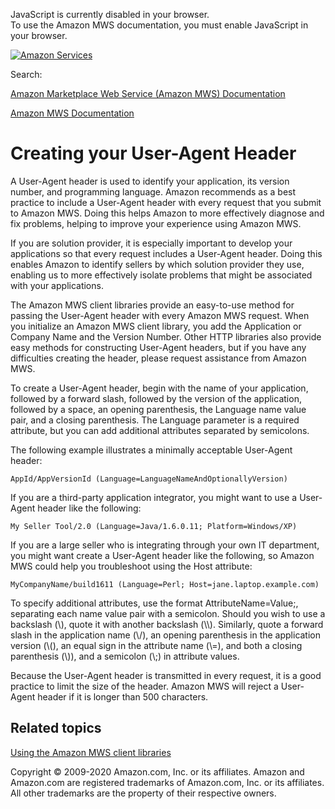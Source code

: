 <div id="MWSDX_noscript">

JavaScript is currently disabled in your browser.  
To use the Amazon MWS documentation, you must enable JavaScript in your
browser.

</div>

<div id="MWSDX_divtop">

[![Amazon
Services](https://images-na.ssl-images-amazon.com/images/G/08/mwsportal/fr_FR/amazonservices.gif "Amazon Services")](http://services.amazon.fr)

<div id="MWSDX_search">

<span id="MWSDX_searchlbl">Search:</span>

</div>

  
<span id="MWSDX_titlebar">[Amazon Marketplace Web Service (Amazon MWS)
Documentation](https://developer.amazonservices.fr/gp/mws/docs.html)</span>

</div>

<div id="MWSDX_divbottom">

<div id="MWSDX_divleft">

<div id="MWSDX_toc">

</div>

</div>

<div id="MWSDX_divright">

<div id="MWSDX_content">

<span id="MWSDX_breadcrumbs">[Amazon MWS
Documentation](https://developer.amazonservices.fr/gp/mws/docs.html)</span>

Creating your User-Agent Header
===============================

<div class="body">

A User-Agent header is used to identify your application, its version
number, and programming language. Amazon recommends as a best practice
to include a User-Agent header with every request that you submit to
<span class="ph">Amazon MWS</span>. Doing this helps Amazon to more
effectively diagnose and fix problems, helping to improve your
experience using <span class="ph">Amazon MWS</span>.

If you are solution provider, it is especially important to develop your
applications so that every request includes a User-Agent header. Doing
this enables Amazon to identify sellers by which solution provider they
use, enabling us to more effectively isolate problems that might be
associated with your applications.

The <span class="ph">Amazon MWS</span> client libraries provide an
easy-to-use method for passing the User-Agent header with every <span
class="ph">Amazon MWS</span> request. When you initialize an <span
class="ph">Amazon MWS</span> client library, you add the Application or
Company Name and the Version Number. Other HTTP libraries also provide
easy methods for constructing User-Agent headers, but if you have any
difficulties creating the header, please request assistance from <span
class="ph">Amazon MWS</span>.

To create a User-Agent header, begin with the name of your application,
followed by a forward slash, followed by the version of the application,
followed by a space, an opening parenthesis, the Language name value
pair, and a closing parenthesis. The Language parameter is a required
attribute, but you can add additional attributes separated by
semicolons.

The following example illustrates a minimally acceptable User-Agent
header:

    AppId/AppVersionId (Language=LanguageNameAndOptionallyVersion)

If you are a third-party application integrator, you might want to use a
User-Agent header like the following:

    My Seller Tool/2.0 (Language=Java/1.6.0.11; Platform=Windows/XP)

If you are a large seller who is integrating through your own IT
department, you might want create a User-Agent header like the
following, so <span class="ph">Amazon MWS</span> could help you
troubleshoot using the Host attribute:

    MyCompanyName/build1611 (Language=Perl; Host=jane.laptop.example.com)

To specify additional attributes, use the format AttributeName=Value;,
separating each name value pair with a semicolon. Should you wish to use
a backslash (\\), quote it with another backslash (\\\\). Similarly,
quote a forward slash in the application name (\\/), an opening
parenthesis in the application version (\\(), an equal sign in the
attribute name (\\=), and both a closing parenthesis (\\)), and a
semicolon (\\;) in attribute values.

Because the User-Agent header is transmitted in every request, it is a
good practice to limit the size of the header. <span class="ph">Amazon
MWS</span> will reject a User-Agent header if it is longer than 500
characters.

</div>

<div id="RelatedTopics" class="topic nested1">

Related topics
--------------

<div class="body">

<a href="DG_ClientLibraries.md" class="xref">Using the Amazon MWS client libraries</a>

</div>

</div>

<div id="MWSDX_footer">

Copyright © 2009-2020 Amazon.com, Inc. or its affiliates. Amazon and
Amazon.com are registered trademarks of Amazon.com, Inc. or its
affiliates. All other trademarks are the property of their respective
owners.

</div>

</div>

</div>

<div style="clear: both;">

</div>

</div>
